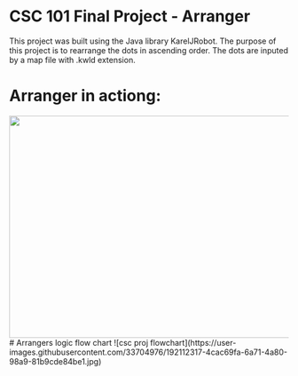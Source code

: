 # CSC 101 Final Project - Arranger

This project was built using the Java library KarelJRobot.  The purpose of this project is to rearrange the dots in ascending order. The dots are inputed by a map file with .kwld extension.

# Arranger in actiong:
<img src="https://media.giphy.com/media/Iy3o2RCal8cGjn3sCV/giphy.gif" width="700" height="400" />
# Arrangers logic flow chart
![csc proj flowchart](https://user-images.githubusercontent.com/33704976/192112317-4cac69fa-6a71-4a80-98a9-81b9cde84be1.jpg)
